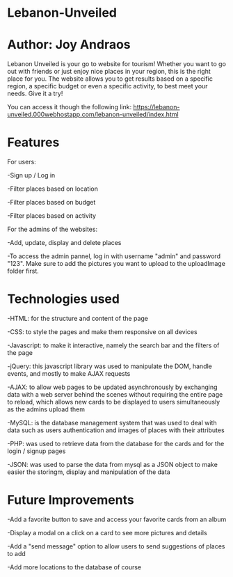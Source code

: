 # Lebanon-Unveiled
# Author: Joy Andraos
Lebanon Unveiled is your go to website for tourism! Whether you want to go out with friends or just enjoy nice places in your region, this is the right place for you. 
The website allows you to get results based on a specific region, a specific budget or even a specific activity, to best meet your needs. Give it a try!

You can access it though the following link: https://lebanon-unveiled.000webhostapp.com/lebanon-unveiled/index.html

# Features
For users:

  -Sign up / Log in

  -Filter places based on location

  -Filter places based on budget

  -Filter places based on activity

For the admins of the websites:

  -Add, update, display and delete places 
  
  -To access the admin pannel, log in with username "admin" and password "123". Make sure to add the pictures you want to upload to the uploadImage folder first.
  
# Technologies used
-HTML: for the structure and content of the page

-CSS: to style the pages and make them responsive on all devices

-Javascript: to make it interactive, namely the search bar and the filters of the page

-jQuery: this javascript library was used to manipulate the DOM, handle events, and mostly to make AJAX requests

-AJAX: to allow web pages to be updated asynchronously by exchanging data with a web server behind the scenes without requiring the entire page to reload, which allows new cards to be displayed to users simultaneously as the admins upload them

-MySQL: is the database management system that was used to deal with data such as users authentication and images of places with their attributes

-PHP: was used to retrieve data from the database for the cards and for the login / signup pages

-JSON: was used to parse the data from mysql as a JSON object to make easier the storingm, display and manipulation of the data


# Future Improvements
-Add a favorite button to save and access your favorite cards from an album

-Display a modal on a click on a card to see more pictures and details

-Add a "send message" option to allow users to send suggestions of places to add 

-Add more locations to the database of course
